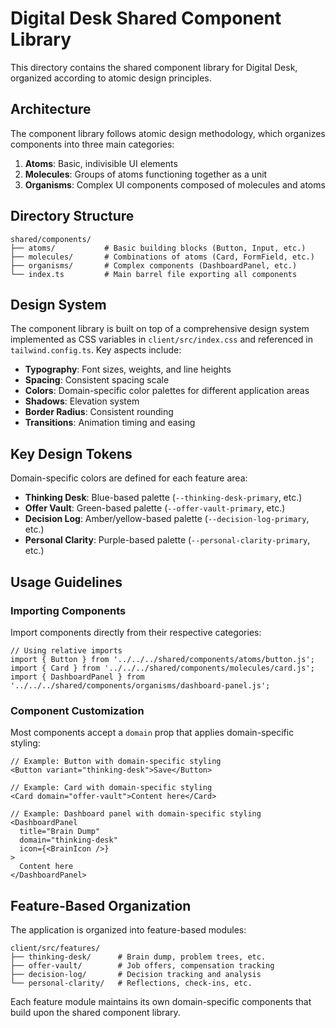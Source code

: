 # Digital Desk Shared Component Library

This directory contains the shared component library for Digital Desk, organized according to atomic design principles.

## Architecture

The component library follows atomic design methodology, which organizes components into three main categories:

1. **Atoms**: Basic, indivisible UI elements
2. **Molecules**: Groups of atoms functioning together as a unit
3. **Organisms**: Complex UI components composed of molecules and atoms

## Directory Structure

```
shared/components/
├── atoms/           # Basic building blocks (Button, Input, etc.)
├── molecules/       # Combinations of atoms (Card, FormField, etc.)
├── organisms/       # Complex components (DashboardPanel, etc.)
└── index.ts         # Main barrel file exporting all components
```

## Design System

The component library is built on top of a comprehensive design system implemented as CSS variables in `client/src/index.css` and referenced in `tailwind.config.ts`. Key aspects include:

- **Typography**: Font sizes, weights, and line heights
- **Spacing**: Consistent spacing scale
- **Colors**: Domain-specific color palettes for different application areas
- **Shadows**: Elevation system
- **Border Radius**: Consistent rounding
- **Transitions**: Animation timing and easing

## Key Design Tokens

Domain-specific colors are defined for each feature area:

- **Thinking Desk**: Blue-based palette (`--thinking-desk-primary`, etc.)
- **Offer Vault**: Green-based palette (`--offer-vault-primary`, etc.)
- **Decision Log**: Amber/yellow-based palette (`--decision-log-primary`, etc.)
- **Personal Clarity**: Purple-based palette (`--personal-clarity-primary`, etc.)

## Usage Guidelines

### Importing Components

Import components directly from their respective categories:

```tsx
// Using relative imports
import { Button } from '../../../shared/components/atoms/button.js';
import { Card } from '../../../shared/components/molecules/card.js';
import { DashboardPanel } from '../../../shared/components/organisms/dashboard-panel.js';
```

### Component Customization

Most components accept a `domain` prop that applies domain-specific styling:

```tsx
// Example: Button with domain-specific styling
<Button variant="thinking-desk">Save</Button>

// Example: Card with domain-specific styling
<Card domain="offer-vault">Content here</Card>

// Example: Dashboard panel with domain-specific styling
<DashboardPanel 
  title="Brain Dump" 
  domain="thinking-desk"
  icon={<BrainIcon />}
>
  Content here
</DashboardPanel>
```

## Feature-Based Organization

The application is organized into feature-based modules:

```
client/src/features/
├── thinking-desk/      # Brain dump, problem trees, etc.
├── offer-vault/        # Job offers, compensation tracking
├── decision-log/       # Decision tracking and analysis
└── personal-clarity/   # Reflections, check-ins, etc.
```

Each feature module maintains its own domain-specific components that build upon the shared component library.